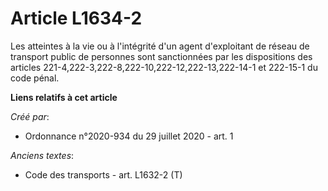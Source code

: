 # Article L1634-2

Les atteintes à la vie ou à l'intégrité d'un agent d'exploitant de réseau de transport public de personnes sont sanctionnées
par les dispositions des articles 221-4,222-3,222-8,222-10,222-12,222-13,222-14-1 et 222-15-1 du code pénal.

**Liens relatifs à cet article**

_Créé par_:

  - Ordonnance n°2020-934 du 29 juillet 2020 - art. 1

_Anciens textes_:

  - Code des transports - art. L1632-2 (T)
